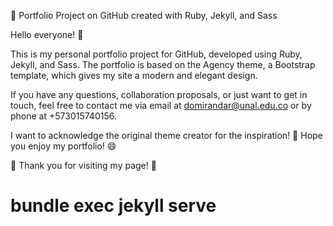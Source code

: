 📁 Portfolio Project on GitHub created with Ruby, Jekyll, and Sass

Hello everyone! 👋

This is my personal portfolio project for GitHub, developed using Ruby, Jekyll, and Sass.
The portfolio is based on the Agency theme, a Bootstrap template, which gives my site a modern and elegant design.

If you have any questions, collaboration proposals, or just want to get in touch, feel free to contact me via email at domirandar@unal.edu.co or by phone at +573015740156.

I want to acknowledge the original theme creator for the inspiration! 🙌 Hope you enjoy my portfolio! 😄

🚀 Thank you for visiting my page! 🌟

# bundle exec jekyll serve